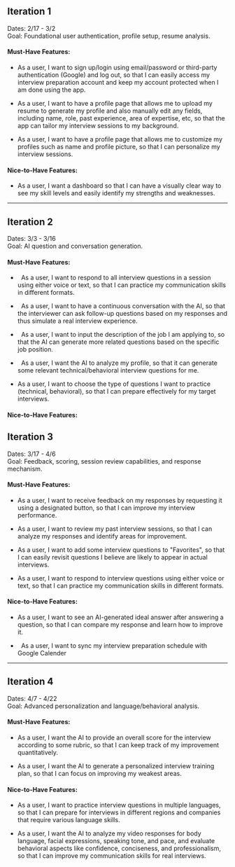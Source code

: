 ## Iteration 1
Dates: 2/17 - 3/2\
Goal: Foundational user authentication, profile setup, resume analysis.

#### Must-Have Features:
- As a user, I want to sign up/login using email/password or third-party authentication (Google) and log out, so that I can easily access my interview preparation account and keep my account protected when I am done using the app.

- As a user, I want to have a profile page that allows me to upload my resume to generate my profile and also manually edit any fields, including name, role, past experience, area of expertise, etc, so that the app can tailor my interview sessions to my background.

- As a user, I want to have a profile page that allows me to customize my profiles such as name and profile picture, so that I can personalize my interview sessions.


#### Nice-to-Have Features:
- As a user, I want a dashboard so that I can have a visually clear way to see my skill levels and easily identify my strengths and weaknesses.

* * * * *

## Iteration 2
Dates: 3/3 - 3/16\
Goal: AI question and conversation generation.

#### Must-Have Features:
-   As a user, I want to respond to all interview questions in a session using either voice or text, so that I can practice my communication skills in different formats. 

-   As a user, I want to have a continuous conversation with the AI, so that the interviewer can ask follow-up questions based on my responses and thus simulate a real interview experience.

-   As a user, I want to input the description of the job I am applying to, so that the AI can generate more related questions based on the specific job position.

-   As a user, I want the AI to analyze my profile, so that it can generate some relevant technical/behavioral interview questions for me.

- As a user, I want to choose the type of questions I want to practice (technical, behavioral), so that I can prepare effectively for my target interviews.


#### Nice-to-Have Features:




## Iteration 3
Dates: 3/17 - 4/6\
Goal: Feedback, scoring, session review capabilities, and response mechanism.

#### Must-Have Features:

-   As a user, I want to receive feedback on my responses by requesting it using a designated button, so that I can improve my interview performance.

-   As a user, I want to review my past interview sessions, so that I can analyze my responses and identify areas for improvement.

-   As a user, I want to add some interview questions to "Favorites", so that I can easily revisit questions I believe are likely to appear in actual interviews.

-   As a user, I want to respond to interview questions using either voice or text, so that I can practice my communication skills in different formats.

#### Nice-to-Have Features:

-   As a user, I want to see an AI-generated ideal answer after answering a question, so that I can compare my response and learn how to improve it.

-   As a user, I want to sync my interview preparation schedule with Google Calender

* * * * *

## Iteration 4
Dates: 4/7 - 4/22\
Goal: Advanced personalization and language/behavioral analysis.

#### Must-Have Features:

-   As a user, I want the AI to provide an overall score for the interview according to some rubric, so that I can keep track of my improvement quantitatively.

-   As a user, I want the AI to generate a personalized interview training plan, so that I can focus on improving my weakest areas.

#### Nice-to-Have Features:

-   As a user, I want to practice interview questions in multiple languages, so that I can prepare for interviews in different regions and companies that require various language skills.

-   As a user, I want the AI to analyze my video responses for body language, facial expressions, speaking tone, and pace, and evaluate behavioral aspects like confidence, conciseness, and professionalism, so that I can improve my communication skills for real interviews.